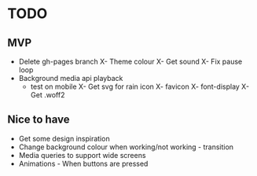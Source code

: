 # TODO

## MVP
- Delete gh-pages branch
X- Theme colour
X- Get sound
X- Fix pause loop
- Background media api playback
    - test on mobile
X- Get svg for rain icon
X- favicon
X- font-display
X- Get .woff2

## Nice to have
- Get some design inspiration
- Change background colour when working/not working - transition
- Media queries to support wide screens
- Animations - When buttons are pressed